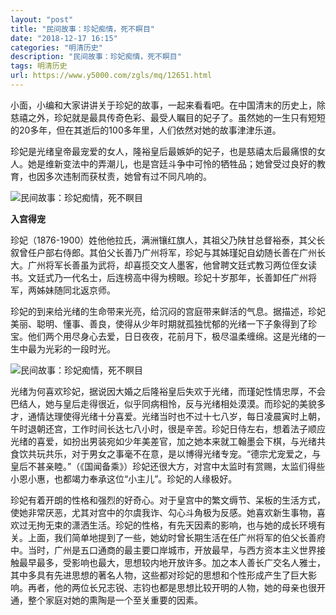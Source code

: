```yaml
---
layout: "post"
title: "民间故事：珍妃痴情，死不瞑目"
date: "2018-12-17 16:15"
categories: "明清历史"
description: "民间故事：珍妃痴情，死不瞑目"
tags: 明清历史
url: https://www.y5000.com/zgls/mq/12651.html
---
```






小面，小编和大家讲讲关于珍妃的故事，一起来看看吧。在中国清末的历史上，除慈禧之外，珍妃就是最具传奇色彩、最受人瞩目的妃子了。虽然她的一生只有短短的20多年，但在其逝后的100多年里，人们依然对她的故事津津乐道。

珍妃是光绪皇帝最宠爱的女人，隆裕皇后最嫉妒的妃子，也是慈禧太后最痛恨的女人。她是维新变法中的弄潮儿，也是宫廷斗争中可怜的牺牲品；她曾受过良好的教育，也因多次违制而获杖责，她曾有过不同凡响的。

![民间故事：珍妃痴情，死不瞑目](/uploads/allimg/170208/6-1F20Q1333A51.JPG)

**入宫得宠**

珍妃（1876-1900）姓他他拉氏，满洲镶红旗人，其祖父乃陕甘总督裕泰，其父长叙曾任户部右侍郎。其伯父长善乃广州将军，珍妃与其姊瑾妃自幼随长善在广州长大。广州将军长善虽为武将，却喜揽交文人墨客，他曾聘文廷式教习两位侄女读书。文廷式乃一代名士，后连榜高中得为榜眼。珍妃十岁那年，长善卸任广州将军，两姊妹随同北返京师。

珍妃的到来给光绪的生命带来光亮，给沉闷的宫庭带来鲜活的气息。据描述，珍妃美丽、聪明、懂事、善良，使得从少年时期就孤独忧郁的光绪一下子象得到了珍宝。他们两个用尽身心去爱，日日夜夜，花前月下，极尽温柔缠绵。这是光绪的一生中最为光彩的一段时光。

![民间故事：珍妃痴情，死不瞑目](/uploads/allimg/170208/6-1F20Q134092X.JPG)

光绪为何喜欢珍妃，据说因大婚之后隆裕皇后失欢于光绪，而瑾妃性情忠厚，不会巴结人，她与皇后走得很近，似乎同病相怜，反与光绪相处漠漠。而珍妃的美貌多才，通情达理使得光绪十分喜爱。光绪当时也不过十七八岁，每日凌晨寅时上朝，午时退朝还宫，工作时间长达七八小时，很是辛苦。珍妃日侍左右，想着法子顺应光绪的喜爱，如扮出男装宛如少年美差官，加之她本来就工翰墨会下棋，与光绪共食饮共玩共乐，对于男女之事毫不在意，是以博得光绪专宠。“德宗尤宠爱之，与皇后不甚亲睦。”（《国闻备乘》）珍妃还很大方，对宫中太监时有赏赐，太监们得些小恩小惠，也都竭力奉承这位“小主儿”。珍妃的人缘极好。

珍妃有着开朗的性格和强烈的好奇心。对于皇宫中的繁文缛节、呆板的生活方式，使她非常厌恶，尤其对宫中的尔虞我诈、勾心斗角极为反感。她喜欢新生事物，喜欢过无拘无束的潇洒生活。珍妃的性格，有先天因素的影响，也与她的成长环境有关。上面，我们简单地提到了一些，她幼时曾长期生活在任广州将军的伯父长善府中。当时，广州是五口通商的最主要口岸城市，开放最早，与西方资本主义世界接触最早最多，受影响也最大，思想较内地开放许多。加之本人善长广交名人雅士，其中多具有先进思想的著名人物，这些都对珍妃的思想和个性形成产生了巨大影响。再者，他的两位长兄志锐、志钧也都是思想比较开明的人物，她的母亲也很开通，整个家庭对她的熏陶是一个至关重要的因素。
